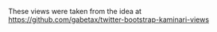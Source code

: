 These views were taken from the idea at
https://github.com/gabetax/twitter-bootstrap-kaminari-views
